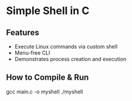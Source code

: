 
# Simple Shell in C
## Features
- Execute Linux commands via custom shell
- Menu-free CLI
- Demonstrates process creation and execution

## How to Compile & Run
gcc main.c -o myshell
./myshell

